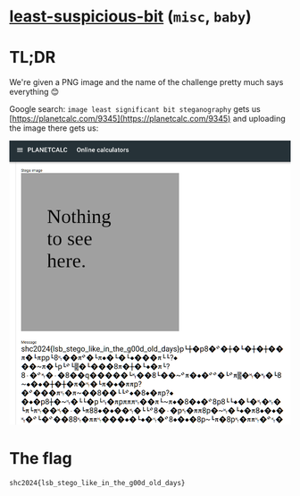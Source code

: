 # [least-suspicious-bit](http://ctf.m0unt41n.ch/challenges/least-suspicious-bit) (`misc`, `baby`)

# TL;DR

We're given a PNG image and the name of the challenge pretty much says everything &#x1F60A;

Google search: `image least significant bit steganography` gets us
[https://planetcalc.com/9345](https://planetcalc.com/9345) and uploading the
image there gets us:

![](least-suspicious-bit.png "")

# The flag

```
shc2024{lsb_stego_like_in_the_g00d_old_days}
```
